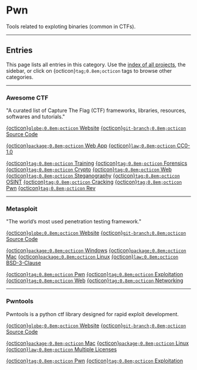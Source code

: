 

# Pwn

Tools related to exploting binaries (common in CTFs).





--------------------

## Entries

This page lists all entries in this category. Use the [index of all projects](../index.md), the sidebar, or click on {octicon}`tag;0.8em;octicon` tags to browse other categories.


--------------------

### Awesome CTF

\"A curated list of Capture The Flag (CTF) frameworks, libraries, resources, softwares and tutorials.\"

<span class="external-link-box"><a class="external-link" href="https://github.com/apsdehal/awesome-ctf">{octicon}`globe;0.8em;octicon` Website</a></span>
<span class="external-link-box"><a class="external-link" href="https://github.com/apsdehal/awesome-ctf">{octicon}`git-branch;0.8em;octicon` Source Code</a></span>


<span class="platform"><a href="../platforms/web-app.html">{octicon}`package;0.8em;octicon` Web App</a> </span> 
<span class="license-box"><a class="license-link" href="../index.html#list-of-licenses">{octicon}`law;0.8em;octicon` CC0-1.0</a> </span> 


<span class="tag"><a href="./training.html">{octicon}`tag;0.8em;octicon` Training</a> </span>
<span class="tag"><a href="./forensics.html">{octicon}`tag;0.8em;octicon` Forensics</a> </span>
<span class="tag"><a href="./crypto.html">{octicon}`tag;0.8em;octicon` Crypto</a> </span>
<span class="tag"><a href="./web.html">{octicon}`tag;0.8em;octicon` Web</a> </span>
<span class="tag"><a href="./steganography.html">{octicon}`tag;0.8em;octicon` Steganography</a> </span>
<span class="tag"><a href="./osint.html">{octicon}`tag;0.8em;octicon` OSINT</a> </span>
<span class="tag"><a href="./cracking.html">{octicon}`tag;0.8em;octicon` Cracking</a> </span>
<span class="tag"><a href="./pwn.html">{octicon}`tag;0.8em;octicon` Pwn</a> </span>
<span class="tag"><a href="./rev.html">{octicon}`tag;0.8em;octicon` Rev</a> </span>


--------------------

### Metasploit

\"The world’s most used penetration testing framework.\"

<span class="external-link-box"><a class="external-link" href="https://metasploit.com">{octicon}`globe;0.8em;octicon` Website</a></span>
<span class="external-link-box"><a class="external-link" href="https://github.com/rapid7/metasploit-framework">{octicon}`git-branch;0.8em;octicon` Source Code</a></span>


<span class="platform"><a href="../platforms/windows.html">{octicon}`package;0.8em;octicon` Windows</a> </span> <span class="platform"><a href="../platforms/mac.html">{octicon}`package;0.8em;octicon` Mac</a> </span> <span class="platform"><a href="../platforms/linux.html">{octicon}`package;0.8em;octicon` Linux</a> </span> 
<span class="license-box"><a class="license-link" href="../index.html#list-of-licenses">{octicon}`law;0.8em;octicon` BSD-3-Clause</a> </span> 


<span class="tag"><a href="./pwn.html">{octicon}`tag;0.8em;octicon` Pwn</a> </span>
<span class="tag"><a href="./exploitation.html">{octicon}`tag;0.8em;octicon` Exploitation</a> </span>
<span class="tag"><a href="./web.html">{octicon}`tag;0.8em;octicon` Web</a> </span>
<span class="tag"><a href="./networking.html">{octicon}`tag;0.8em;octicon` Networking</a> </span>


--------------------

### Pwntools

Pwntools is a python ctf library designed for rapid exploit development.

<span class="external-link-box"><a class="external-link" href="https://github.com/Gallopsled/pwntools">{octicon}`globe;0.8em;octicon` Website</a></span>
<span class="external-link-box"><a class="external-link" href="https://github.com/Gallopsled/pwntools">{octicon}`git-branch;0.8em;octicon` Source Code</a></span>


<span class="platform"><a href="../platforms/mac.html">{octicon}`package;0.8em;octicon` Mac</a> </span> <span class="platform"><a href="../platforms/linux.html">{octicon}`package;0.8em;octicon` Linux</a> </span> 
<span class="license-box"><a class="license-link" href="../index.html#list-of-licenses">{octicon}`law;0.8em;octicon` Multiple Licenses</a> </span> 


<span class="tag"><a href="./pwn.html">{octicon}`tag;0.8em;octicon` Pwn</a> </span>
<span class="tag"><a href="./exploitation.html">{octicon}`tag;0.8em;octicon` Exploitation</a> </span>

